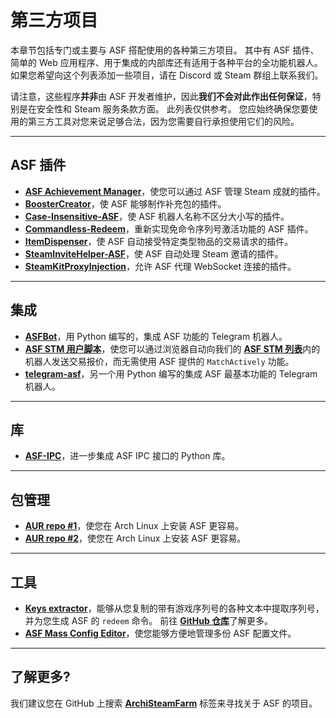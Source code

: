 # 第三方项目

本章节包括专门或主要与 ASF 搭配使用的各种第三方项目。 其中有 ASF 插件、简单的 Web 应用程序、用于集成的内部库还有适用于各种平台的全功能机器人。 如果您希望向这个列表添加一些项目，请在 Discord 或 Steam 群组上联系我们。

请注意，这些程序**并非**由 ASF 开发者维护，因此**我们不会对此作出任何保证**，特别是在安全性和 Steam 服务条款方面。 此列表仅供参考。 您应始终确保您要使用的第三方工具对您来说足够合法，因为您需要自行承担使用它们的风险。

* * *

## ASF 插件

- **[ASF Achievement Manager](https://github.com/Ryzhehvost/ASF-Achievement-Manager)**，使您可以通过 ASF 管理 Steam 成就的插件。
- **[BoosterCreator](https://github.com/Ryzhehvost/BoosterCreator)**，使 ASF 能够制作补充包的插件。
- **[Case-Insensitive-ASF](https://github.com/Ryzhehvost/Case-Insensitive-ASF)**，使 ASF 机器人名称不区分大小写的插件。
- **[Commandless-Redeem](https://github.com/Ryzhehvost/Commandless-Redeem)**，重新实现免命令序列号激活功能的 ASF 插件。
- **[ItemDispenser](https://github.com/Ryzhehvost/ItemDispenser)**，使 ASF 自动接受特定类型物品的交易请求的插件。
- **[SteamInviteHelper-ASF](https://github.com/1461748123/SteamInviteHelper-ASF)**，使 ASF 自动处理 Steam 邀请的插件。
- **[SteamKitProxyInjection](https://github.com/Vital7/SteamKitProxyInjection)**，允许 ASF 代理 WebSocket 连接的插件。

* * *

## 集成

- **[ASFBot](https://github.com/dmcallejo/ASFBot)**，用 Python 编写的，集成 ASF 功能的 Telegram 机器人。
- **[ASF STM 用户脚本](https://greasyfork.org/zh-CN/scripts/404754-asf-stm)**，使您可以通过浏览器自动向我们的 **[ASF STM 列表](https://github.com/JustArchiNET/ArchiSteamFarm/wiki/Statistics-zh-CN#公共-asf-stm-列表)**&#8203;内的机器人发送交易报价，而无需使用 ASF 提供的 `MatchActively` 功能。
- **[telegram-asf](https://github.com/deluxghost/telegram-asf)**，另一个用 Python 编写的集成 ASF 最基本功能的 Telegram 机器人。

* * *

## 库

- **[ASF-IPC](https://github.com/deluxghost/ASF_IPC)**，进一步集成 ASF IPC 接口的 Python 库。

* * *

## 包管理

- **[AUR repo #1](https://aur.archlinux.org/packages/asf)**，使您在 Arch Linux 上安装 ASF 更容易。
- **[AUR repo #2](https://aur.archlinux.org/packages/archisteamfarm-bin)**，使您在 Arch Linux 上安装 ASF 更容易。

* * *

## 工具

- **[Keys extractor](https://ske.xpixv.com)**，能够从您复制的带有游戏序列号的各种文本中提取序列号，并为您生成 ASF 的 `redeem` 命令。 前往 **[GitHub 仓库](https://github.com/PixvIO/SKE)**&#8203;了解更多。
- **[ASF Mass Config Editor](https://github.com/genesix-eu/ASF_MCE)**，使您能够方便地管理多份 ASF 配置文件。

* * *

## 了解更多?

我们建议您在 GitHub 上搜索 **[ArchiSteamFarm](https://github.com/topics/archisteamfarm)** 标签来寻找关于 ASF 的项目。